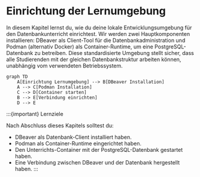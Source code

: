 # Einrichtung der Lernumgebung

In diesem Kapitel lernst du, wie du deine lokale Entwicklungsumgebung für den Datenbankunterricht einrichtest. Wir werden zwei Hauptkomponenten installieren: DBeaver als Client-Tool für die Datenbankadministration und Podman (alternativ Docker) als Container-Runtime, um eine PostgreSQL-Datenbank zu betreiben. Diese standardisierte Umgebung stellt sicher, dass alle Studierenden mit der gleichen Datenbankstruktur arbeiten können, unabhängig vom verwendeten Betriebssystem.

```{mermaid}
graph TD
    A[Einrichtung Lernumgebung] --> B[DBeaver Installation]
    A --> C[Podman Installation]
    C --> D[Container starten]
    B --> E[Verbindung einrichten]
    D --> E
```

:::{important} Lernziele

Nach Abschluss dieses Kapitels solltest du:  
- DBeaver als Datenbank-Client installiert haben.  
- Podman als Container-Runtime eingerichtet haben.  
- Den Unterrichts-Container mit der PostgreSQL-Datenbank gestartet haben.  
- Eine Verbindung zwischen DBeaver und der Datenbank hergestellt haben.
:::
